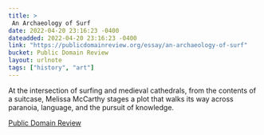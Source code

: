 ```yaml
---
title: > 
 An Archaeology of Surf
date: 2022-04-20 23:16:23 -0400
dateadded: 2022-04-20 23:16:23 -0400
link: "https://publicdomainreview.org/essay/an-archaeology-of-surf"
bucket: Public Domain Review
layout: urlnote
tags: ["history", "art"]
--- 
```

At the intersection of surfing and medieval cathedrals, from the contents of a suitcase, Melissa McCarthy stages a plot that walks its way across paranoia, language, and the pursuit of knowledge.
 <!-- end excerpt --> 
<div class='bucket'><a class='internal-link' href='/buckets/public-domain-review'>Public Domain Review</a></div> 
